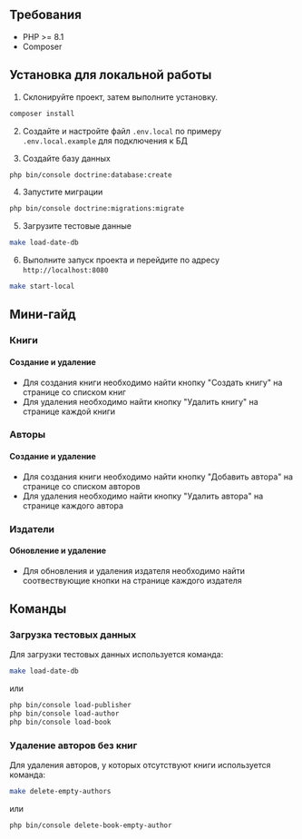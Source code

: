## Требования
- PHP >= 8.1
- Composer

## Установка для локальной работы
1. Склонируйте проект, затем выполните установку.
```sh
composer install
```

2. Создайте и настройте файл ```.env.local``` по примеру ```.env.local.example``` для подключения к БД

3. Создайте базу данных
```sh
php bin/console doctrine:database:create
```

4. Запустите миграции
```sh
php bin/console doctrine:migrations:migrate
```

5. Загрузите тестовые данные
```sh
make load-date-db
```

6. Выполните запуск проекта и перейдите по адресу ```http://localhost:8080```
```sh
make start-local
```

## Мини-гайд
### Книги
#### Создание и удаление
- Для создания книги необходимо найти кнопку "Создать книгу" на странице со списком книг
- Для удаления необходимо найти кнопку "Удалить книгу" на странице каждой книги
### Авторы
#### Создание и удаление
- Для создания книги необходимо найти кнопку "Добавить автора" на странице со списком авторов
- Для удаления необходимо найти кнопку "Удалить автора" на странице каждого автора
### Издатели
#### Обновление и удаление
- Для обновления и удаления издателя необходимо найти соотвествующие кнопки на странице каждого издателя
## Команды
### Загрузка тестовых данных
Для загрузки тестовых данных используется команда:
```sh
make load-date-db
```
или
```sh
php bin/console load-publisher
php bin/console load-author
php bin/console load-book
```
### Удаление авторов без книг
Для удаления авторов, у которых отсутствуют книги используется команда:
```sh
make delete-empty-authors
```
или
```sh
php bin/console delete-book-empty-author
```
